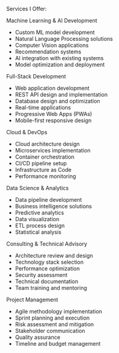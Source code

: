 Services I Offer:

Machine Learning & AI Development
- Custom ML model development
- Natural Language Processing solutions
- Computer Vision applications
- Recommendation systems
- AI integration with existing systems
- Model optimization and deployment

Full-Stack Development
- Web application development
- REST API design and implementation
- Database design and optimization
- Real-time applications
- Progressive Web Apps (PWAs)
- Mobile-first responsive design

Cloud & DevOps
- Cloud architecture design
- Microservices implementation
- Container orchestration
- CI/CD pipeline setup
- Infrastructure as Code
- Performance monitoring

Data Science & Analytics
- Data pipeline development
- Business intelligence solutions
- Predictive analytics
- Data visualization
- ETL process design
- Statistical analysis

Consulting & Technical Advisory
- Architecture review and design
- Technology stack selection
- Performance optimization
- Security assessment
- Technical documentation
- Team training and mentoring

Project Management
- Agile methodology implementation
- Sprint planning and execution
- Risk assessment and mitigation
- Stakeholder communication
- Quality assurance
- Timeline and budget management
